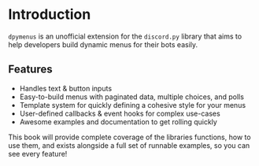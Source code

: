 # Introduction

`dpymenus` is an unofficial extension for the `discord.py` library that aims to help developers build dynamic menus for
their bots easily.

## Features

- Handles text & button inputs
- Easy-to-build menus with paginated data, multiple choices, and polls
- Template system for quickly defining a cohesive style for your menus
- User-defined callbacks & event hooks for complex use-cases
- Awesome examples and documentation to get rolling quickly

This book will provide complete coverage of the libraries functions, how to use them, and exists alongside a full set of
runnable examples, so you can see every feature!
